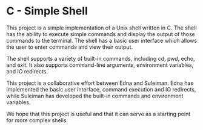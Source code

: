 # C - Simple Shell

This project is a simple implementation of a Unix shell written in C. The shell has the ability to execute simple commands and display the output of those commands to the terminal. The shell has a basic user interface which allows the user to enter commands and view their output.

The shell supports a variety of built-in commands, including cd, pwd, echo, and exit. It also supports command-line arguments, environment variables, and IO redirects.

This project is a collaborative effort between Edna and Suleiman. Edna has implemented the basic user interface, command execution and IO redirects, while Suleiman has developed the built-in commands and environment variables.

We hope that this project is useful and that it can serve as a starting point for more complex shells.
